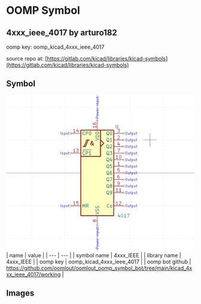 # OOMP Symbol  
## 4xxx_ieee_4017  by arturo182  
  
oomp key: oomp_kicad_4xxx_ieee_4017  
  
source repo at: [https://gitlab.com/kicad/libraries/kicad-symbols](https://gitlab.com/kicad/libraries/kicad-symbols)  
## Symbol  
  
[![working.png](working_600.png)](working.png)  
| name | value | 
| --- | --- | 
| symbol name | 4xxx_IEEE | 
| library name | 4xxx_IEEE | 
| oomp key | oomp_kicad_4xxx_ieee_4017 | 
| oomp bot github | https://github.com/oomlout/oomlout_oomp_symbol_bot/tree/main/kicad_4xxx_ieee_4017/working | 
## Images  
